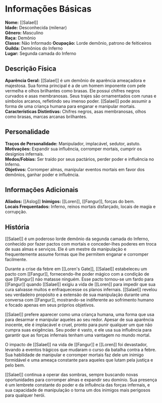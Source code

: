 # Informações Básicas
**Nome:** [[Salael]]  
**Idade:** Desconhecida (milenar)  
**Gênero:** Masculino  
**Raça:** Demônio  
**Classe:** Não Informado
**Ocupação:** Lorde demônio, patrono de feiticeiros  
**Guilda:** Demônios do Inferno  
**Lugar:** Segunda camada do Inferno

## Descrição Física
**Aparência Geral:** [[Salael]] é um demônio de aparência ameaçadora e majestosa. Sua forma principal é a de um homem imponente com pele vermelha e olhos brilhantes como brasas. Ele possui chifres negros curvados e asas membranosas. Seus trajes são ornamentados com runas e símbolos arcanos, refletindo seu imenso poder. [[Salael]] pode assumir a forma de uma criança humana para enganar e manipular mortais.  
**Características Distintivas:** Chifres negros, asas membranosas, olhos como brasas, marcas arcanas brilhantes.

## Personalidade
**Traços de Personalidade:** Manipulador, implacável, sedutor, astuto.  
**Motivações:** Expandir sua influência, corromper mortais, cumprir os desígnios infernais.  
**Medos/Fobias:** Ser traído por seus pactários, perder poder e influência no Inferno.  
**Objetivos:** Corromper almas, manipular eventos mortais em favor dos demônios, ganhar poder e influência.

## Informações Adicionais
**Aliados:** [[Aslog]]
**Inimigos:** [[Loren]], [[Fangur]], forças do bem.  
**Locais Frequentados:** Inferno, reinos mortais disfarçado, locais de magia e corrupção.

## História
[[Salael]] é um poderoso lorde demônio da segunda camada do Inferno, conhecido por fazer pactos com mortais e conceder-lhes poderes em troca de suas almas e serviços. Ele é um mestre da manipulação e frequentemente assume formas que lhe permitem enganar e corromper facilmente.

Durante a crise da febre em [[Loren's Gate]], [[Salael]] estabeleceu um pacto com [[Fangur]], fornecendo-lhe poder mágico com a condição de que [[Fangur]] não matasse ninguém. Esse pacto tornou-se um fardo para [[Fangur]] quando [[Salael]] exigiu a vida de [[Loren]] para impedir que sua cura salvasse muitos e enfraquecesse os planos infernais. [[Salael]] revelou seu verdadeiro propósito e a extensão de sua manipulação durante uma conversa com [[Fangur]], mostrando-se indiferente ao sofrimento humano e focado apenas em seus próprios objetivos.

[[Salael]] prefere aparecer como uma criança humana, uma forma que usa para desarmar e manipular aqueles ao seu redor. Apesar de sua aparência inocente, ele é implacável e cruel, pronto para punir qualquer um que não cumpra suas exigências. Seu poder é vasto, e ele usa sua influência para garantir que as forças infernais tenham uma vantagem no mundo mortal.

O impacto de [[Salael]] na vida de [[Fangur]] e [[Loren]] foi devastador, levando a eventos trágicos que mudaram o curso da batalha contra a febre. Sua habilidade de manipular e corromper mortais faz dele um inimigo formidável e uma ameaça constante para aqueles que lutam pela justiça e pelo bem.

[[Salael]] continua a operar das sombras, sempre buscando novas oportunidades para corromper almas e expandir seu domínio. Sua presença é um lembrete constante do poder e da influência das forças infernais, e sua capacidade de manipulação o torna um dos inimigos mais perigosos para qualquer herói.